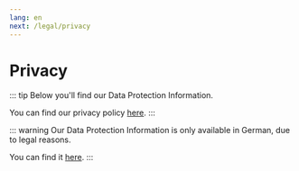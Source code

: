 ```yaml
---
lang: en
next: /legal/privacy
---
```


# Privacy

::: tip
Below you'll find our Data Protection Information.

You can find our privacy policy [here](./legal/privacy.md#privacy-policy).
:::

::: warning
Our Data Protection Information is only available in German, due to legal reasons.

You can find it [here](./de/privacy.md#datenschutzerklarung).
:::

